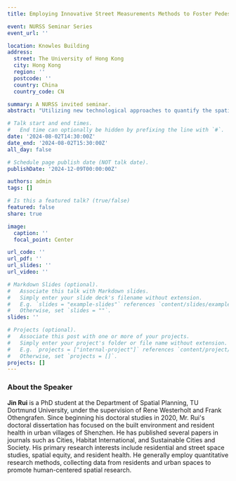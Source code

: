 ```yaml
---
title: Employing Innovative Street Measurements Methods to Foster Pedestrian-Centered Street Planning 

event: NURSS Seminar Series
event_url: ''

location: Knowles Building
address:
  street: The University of Hong Kong
  city: Hong Kong
  region: ''
  postcode: ''
  country: China
  country_code: CN

summary: A NURSS invited seminar.
abstract: "Utilizing new technological approaches to quantify the spatial quality of urban streets and the interaction between streetscapes and pedestrian plays a crucial role in the promotion of smart streets. This seminar focuses on how innovative technologies such as drone monitoring, deep learning, and new street design methods measure and improve urban streetscape environments and enhance city vitality. First, the seminar will explore how innovative street planning can promote urban livability and mobility, including the integration of smart street facilities, optimization of street networks, and the creation of safe environments. Next, the seminar will showcase how image segmentation technology can be used from both pedestrian and driver perspectives to perceive and analyze streetscapes, and how these perceptual differences influence urban renewal and street planning decisions, with a focus on case studies from downtown Düsseldorf. Finally, the use of drone-collected street video data combined with deep learning techniques will be introduced to quantify the relationship between the street environment and vitality in high-density residential areas. This seminar will not only demonstrate specific technological applications and research findings but also invite participants to engage in brainstorming sessions to discuss the feasibility and challenges of applying new measurement methods in practical urban planning. Through these exchanges, the aim is to shift urban planning from car-oriented to pedestrian-centered perspectives, promoting safer and more livable urban environments."

# Talk start and end times.
#   End time can optionally be hidden by prefixing the line with `#`.
date: '2024-08-02T14:30:00Z'
date_end: '2024-08-02T15:30:00Z'
all_day: false

# Schedule page publish date (NOT talk date).
publishDate: '2024-12-09T00:00:00Z'

authors: admin
tags: []

# Is this a featured talk? (true/false)
featured: false
share: true

image:
  caption: ''
  focal_point: Center

url_code: ''
url_pdf: ''
url_slides: ''
url_video: ''

# Markdown Slides (optional).
#   Associate this talk with Markdown slides.
#   Simply enter your slide deck's filename without extension.
#   E.g. `slides = "example-slides"` references `content/slides/example-slides.md`.
#   Otherwise, set `slides = ""`.
slides: ''

# Projects (optional).
#   Associate this post with one or more of your projects.
#   Simply enter your project's folder or file name without extension.
#   E.g. `projects = ["internal-project"]` references `content/project/deep-learning/index.md`.
#   Otherwise, set `projects = []`.
projects: []
---
```


### About the Speaker
**Jin Rui** is a PhD student at the Department of Spatial Planning, TU Dortmund University, under the supervision of Rene Westerholt and Frank Othengrafen. Since beginning his doctoral studies in 2020, Mr. Rui's doctoral dissertation has focused on the built environment and resident health in urban villages of Shenzhen. He has published several papers in journals such as Cities, Habitat International, and Sustainable Cities and Society. His primary research interests include residential and street space studies, spatial equity, and resident health. He generally employ quantitative research methods, collecting data from residents and urban spaces to promote human-centered spatial research.